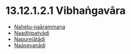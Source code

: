 

# 13.12.1.2.1 Vibhaṅgavāra

* [Nahetu-naārammaṇa](13.12.1.2.1/Nahetu-naarammana.md)
* [Naadhipatyādi](13.12.1.2.1/Naadhipatyadi.md)
* [Napurejātādi](13.12.1.2.1/Napurejatadi.md)
* [Naāsevanādi](13.12.1.2.1/Naasevanadi.md)



